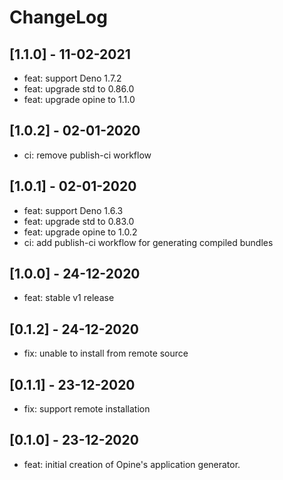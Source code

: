 # ChangeLog

## [1.1.0] - 11-02-2021

- feat: support Deno 1.7.2
- feat: upgrade std to 0.86.0
- feat: upgrade opine to 1.1.0

## [1.0.2] - 02-01-2020

- ci: remove publish-ci workflow

## [1.0.1] - 02-01-2020

- feat: support Deno 1.6.3
- feat: upgrade std to 0.83.0
- feat: upgrade opine to 1.0.2
- ci: add publish-ci workflow for generating compiled bundles

## [1.0.0] - 24-12-2020

- feat: stable v1 release

## [0.1.2] - 24-12-2020

- fix: unable to install from remote source

## [0.1.1] - 23-12-2020

- fix: support remote installation

## [0.1.0] - 23-12-2020

- feat: initial creation of Opine's application generator.
